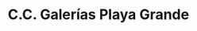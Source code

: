 ---
title: "C.C. Galerías Playa Grande"
url: /catia-la-mar/c-c-galerias-playa-grande/
shop: Einkaufszentrum
---